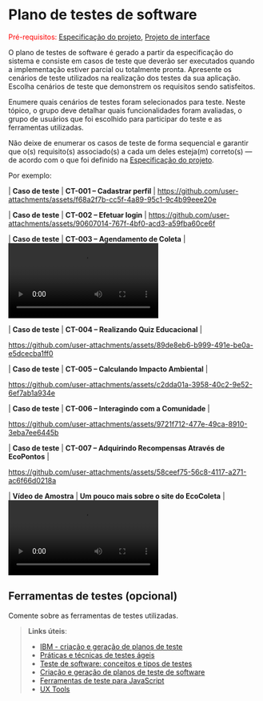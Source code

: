 # Plano de testes de software

<span style="color:red">Pré-requisitos: <a href="03-Product-design.md"> Especificação do projeto</a></span>, <a href="05-Projeto-interface.md"> Projeto de interface</a>

O plano de testes de software é gerado a partir da especificação do sistema e consiste em casos de teste que deverão ser executados quando a implementação estiver parcial ou totalmente pronta. Apresente os cenários de teste utilizados na realização dos testes da sua aplicação. Escolha cenários de teste que demonstrem os requisitos sendo satisfeitos.

Enumere quais cenários de testes foram selecionados para teste. Neste tópico, o grupo deve detalhar quais funcionalidades foram avaliadas, o grupo de usuários que foi escolhido para participar do teste e as ferramentas utilizadas.

Não deixe de enumerar os casos de teste de forma sequencial e garantir que o(s) requisito(s) associado(s) a cada um deles esteja(m) correto(s) — de acordo com o que foi definido na <a href="03-Product-design.md">Especificação do projeto</a>.

Por exemplo:

| **Caso de teste**  | **CT-001 – Cadastrar perfil**  |
https://github.com/user-attachments/assets/f68a2f7b-cc5f-4a89-95c1-9c4b99eee20e

| **Caso de teste**  | **CT-002 – Efetuar login**  |
https://github.com/user-attachments/assets/90607014-767f-4bf0-acd3-a59fba60ce6f

| **Caso de teste**  | **CT-003 – Agendamento de Coleta**  |
<video controls src="Agendamento de Coleta.mp4" title="Title"></video>

| **Caso de teste**  | **CT-004 – Realizando Quiz Educacional**  |

https://github.com/user-attachments/assets/89de8eb6-b999-491e-be0a-e5dcecba1ff0

| **Caso de teste**  | **CT-005 – Calculando Impacto Ambiental**  |

https://github.com/user-attachments/assets/c2dda01a-3958-40c2-9e52-6ef7ab1a934e

| **Caso de teste**  | **CT-006 – Interagindo com a Comunidade**  |

https://github.com/user-attachments/assets/9721f712-477e-49ca-8910-3eba7ee6445b

| **Caso de teste**  | **CT-007 – Adquirindo Recompensas Através de EcoPontos**  |

https://github.com/user-attachments/assets/58ceef75-56c8-4117-a271-ac6f66d0218a

| **Vídeo de Amostra**  | **Um pouco mais sobre o site do EcoColeta**  |
<video controls src="EcoColeta.mp4" title="Title"></video>


## Ferramentas de testes (opcional)

Comente sobre as ferramentas de testes utilizadas.
 
> **Links úteis**:
> - [IBM - criação e geração de planos de teste](https://www.ibm.com/developerworks/br/local/rational/criacao_geracao_planos_testes_software/index.html)
> - [Práticas e técnicas de testes ágeis](http://assiste.serpro.gov.br/serproagil/Apresenta/slides.pdf)
> - [Teste de software: conceitos e tipos de testes](https://blog.onedaytesting.com.br/teste-de-software/)
> - [Criação e geração de planos de teste de software](https://www.ibm.com/developerworks/br/local/rational/criacao_geracao_planos_testes_software/index.html)
> - [Ferramentas de teste para JavaScript](https://geekflare.com/javascript-unit-testing/)
> - [UX Tools](https://uxdesign.cc/ux-user-research-and-user-testing-tools-2d339d379dc7)
